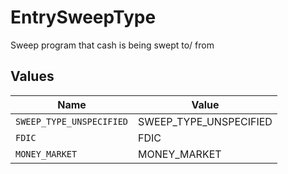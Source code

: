 # EntrySweepType

Sweep program that cash is being swept to/ from


## Values

| Name                     | Value                    |
| ------------------------ | ------------------------ |
| `SWEEP_TYPE_UNSPECIFIED` | SWEEP_TYPE_UNSPECIFIED   |
| `FDIC`                   | FDIC                     |
| `MONEY_MARKET`           | MONEY_MARKET             |